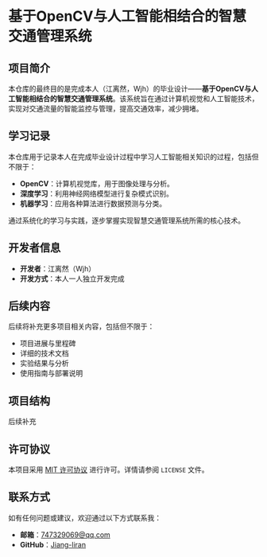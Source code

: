 # 基于OpenCV与人工智能相结合的智慧交通管理系统

## 项目简介

本仓库的最终目的是完成本人（江离然，Wjh）的毕业设计——**基于OpenCV与人工智能相结合的智慧交通管理系统**。该系统旨在通过计算机视觉和人工智能技术，实现对交通流量的智能监控与管理，提高交通效率，减少拥堵。

## 学习记录

本仓库用于记录本人在完成毕业设计过程中学习人工智能相关知识的过程，包括但不限于：

- **OpenCV**：计算机视觉库，用于图像处理与分析。
- **深度学习**：利用神经网络模型进行复杂模式识别。
- **机器学习**：应用各种算法进行数据预测与分类。

通过系统化的学习与实践，逐步掌握实现智慧交通管理系统所需的核心技术。

## 开发者信息

- **开发者**：江离然（Wjh）
- **开发方式**：本人一人独立开发完成

## 后续内容

后续将补充更多项目相关内容，包括但不限于：

- 项目进展与里程碑
- 详细的技术文档
- 实验结果与分析
- 使用指南与部署说明

## 项目结构

后续补充

## 许可协议

本项目采用 [MIT 许可协议](LICENSE) 进行许可。详情请参阅 `LICENSE` 文件。

## 联系方式

如有任何问题或建议，欢迎通过以下方式联系我：

- **邮箱**：747329069@qq.com
- **GitHub**：[Jiang-liran](https://github.com/Jiang-liran)

